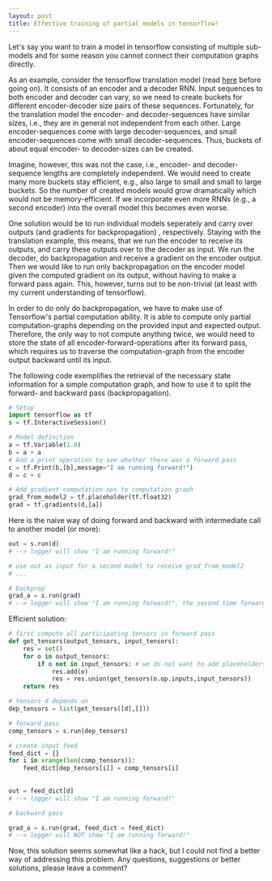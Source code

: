 ```yaml
---
layout: post
title: Effective training of partial models in tensorflow!
---
```


Let's say you want to train a model in tensorflow consisting of multiple sub-models and for some reason
you cannot connect their computation graphs directly. 

As an example, consider the tensorflow translation model (read [here](https://www.tensorflow.org/versions/master/tutorials/seq2seq/index.html) before going on). 
It consists of an encoder and a decoder RNN. Input sequences to both encoder and decoder can vary,
so we need to create buckets for different encoder-decoder size pairs of these sequences. Fortunately,
for the translation model the encoder- and decoder-sequences have similar sizes, i.e., they are in 
general not independent from each other. Large encoder-sequences come with large decoder-sequences, and 
small encoder-sequences come with small decoder-sequences. Thus, buckets of about equal encoder- 
to decoder-sizes can be created.

Imagine, however, this was not the case, i.e., encoder- and decoder-sequence lengths are completely independent. 
We would need to create many more buckets stay efficient, e.g., also large to small and small to large buckets. 
So the number of created models would grow dramatically which would not be memory-efficient. If we incorporate even
more RNNs (e.g., a second encoder) into the overall model this becomes even worse.

One solution would be to run individual models seperately and carry over outputs (and gradients for backpropagation)
, respectively. Staying with the translation example, this means, that we run the encoder to receive its 
outputs, and carry these outputs over to the decoder as input. We run the decoder, do backpropagation and receive
a gradient on the encoder output. Then we would like to run only backpropagation on the encoder model given the computed
gradient on its output, without having to make a forward pass again. This, however, turns out to be non-trivial 
(at least with my current understanding of tensorflow). 

In order to do only do backpropagation, we have to make use of Tensorflow's partial computation ability.
It is able to compute only partial computation-graphs depending on the provided input and expected output.
Therefore, the only way to not compute anything twice, we would need to store the state of all 
encoder-forward-operations after its forward pass, which requires us to traverse the computation-graph from
the encoder output backward until its input. 

The following code exemplifies the retrieval of the necessary state information for a simple computation graph,
and how to use it to split the forward- and backward pass (backpropagation).

```python
# Setup
import tensorflow as tf
s = tf.InteractiveSession()

# Model definition
a = tf.Variable(1.0)
b = a + a
# Add a print operation to see whether there was a forward pass
c = tf.Print(b,[b],message="I am running forward!")
d = c + c

# Add gradient computation ops to computation graph
grad_from_model2 = tf.placeholder(tf.float32)
grad = tf.gradients(d,[a])
```

Here is the naive way of doing forward and backward with intermediate call to another model (or more):

```python
out = s.run(d)
# --> logger will show "I am running forward!"

# use out as input for a second model to receive grad_from_model2
# ...

# backprop
grad_a = s.run(grad)
# --> logger will show "I am running forward!", the second time forward ran

```

Efficient solution:

```python
# first compute all participating tensors in forward pass
def get_tensors(output_tensors, input_tensors):
    res = set()
    for o in output_tensors:
        if o not in input_tensors: # we do not want to add placeholders, for example
            res.add(o)
            res = res.union(get_tensors(o.op.inputs,input_tensors))
    return res

# tensors d depends on
dep_tensors = list(get_tensors([d],[]))

# forward pass
comp_tensors = s.run(dep_tensors)

# create input feed
feed_dict = {}
for i in xrange(len(comp_tensors)):
    feed_dict[dep_tensors[i]] = comp_tensors[i]
    
    
out = feed_dict[d]
# --> logger will show "I am running forward!"

# backward pass

grad_a = s.run(grad, feed_dict = feed_dict)
# --> logger will NOT show "I am running forward!"
```


Now, this solution seems somewhat like a hack, but I could not find a better way of
addressing this problem. Any questions, suggestions or better solutions, please leave
a comment?
